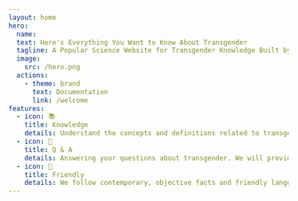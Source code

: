 ```yaml
---
layout: home
hero:
  name: 
  text: Here's Everything You Want to Know About Transgender
  tagline: A Popular Science Website for Transgender Knowledge Built by the Trans Community
  image:
    src: /hero.png
  actions:
    - theme: brand
      text: Documentation
      link: /welcome
features:
  - icon: 📚
    title: Knowledge
    details: Understand the concepts and definitions related to transgender, as well as transgender medical information. We provide the the latest medical research and professional opinions to help you deeply understand the transgender community.
  - icon: 💬
    title: Q & A
    details: Answering your questions about transgender. We will provide you with exact and specific answers to help dispel misunderstandings and prejudices about transgender.
  - icon: 🥰
    title: Friendly
    details: We follow contemporary, objective facts and friendly language to provide more inclusive content. And we are very welcome your participation, let's create a more inclusive and understanding society for the transgender community.
---
```

